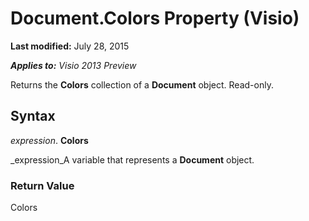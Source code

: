 
# Document.Colors Property (Visio)

 **Last modified:** July 28, 2015

 _**Applies to:** Visio 2013 Preview_

Returns the  **Colors** collection of a **Document** object. Read-only.


## Syntax

 _expression_. **Colors**

 _expression_A variable that represents a  **Document** object.


### Return Value

Colors

